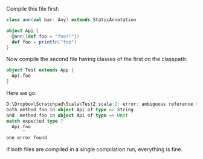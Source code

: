Compile this file first:

```scala
class ann(val bar: Any) extends StaticAnnotation

object Api {
  @ann({def foo = "foo!!"})
  def foo = println("foo")
}
```

Now compile the second file having classes of the first on the classpath:

```scala
object Test extends App {
  Api.foo
}
```

Here we go:

```scala
D:\Dropbox\Scratchpad\Scala\Test2.scala:2: error: ambiguous reference to overloaded definition,
both method foo in object Api of type => String
and  method foo in object Api of type => Unit
match expected type ?
  Api.foo
      ^
one error found
```

If both files are compiled in a single compilation run, everything is fine.
